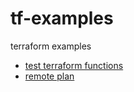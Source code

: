 # tf-examples

terraform examples

- [test terraform functions](tf/var-output)
- [remote plan](tf/remote)
